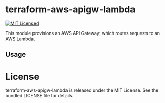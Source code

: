 terraform-aws-apigw-lambda
=========

[![MIT Licensed](https://img.shields.io/badge/license-MIT-green.svg)](https://tldrlegal.com/license/mit-license)

This module provisions an AWS API Gateway, which routes requests to an AWS Lambda.

## Usage

# License

terraform-aws-apigw-lambda is released under the MIT License. See the bundled LICENSE file for details.
